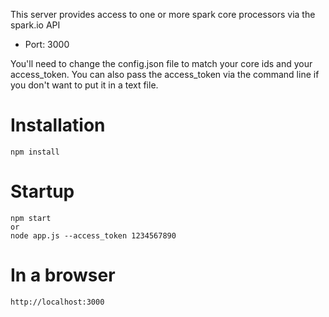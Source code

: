This server provides access to one or more spark core processors via the spark.io API

* Port: 3000

You'll need to change the config.json file to match your core ids and your access_token.  You can also pass the access_token via the command line if you don't want to put it in a text file.  

Installation
============
```
npm install
```

Startup
=======
```
npm start
or
node app.js --access_token 1234567890
```

In a browser
============
```
http://localhost:3000
```

